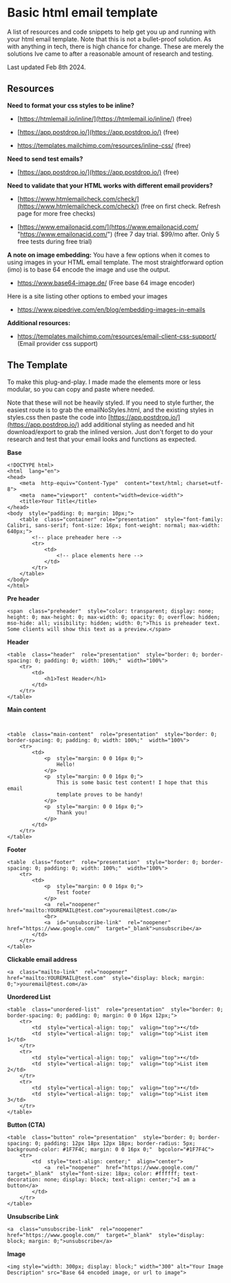 


# Basic html email template

A list of resources and code snippets to help get you up and running with your html email template.
Note that this is not a bullet-proof solution. As with anything in tech, there is high chance for change. These are merely the solutions Ive came to after a reasonable amount of research and testing.

Last updated Feb 8th 2024.

## Resources

**Need to format your css styles to be inline?**  

-   [https://htmlemail.io/inline/](https://htmlemail.io/inline/) (free)
    
-   [https://app.postdrop.io/](https://app.postdrop.io/) (free)  

- https://templates.mailchimp.com/resources/inline-css/ (free)

**Need to send test emails?**  

-   [https://app.postdrop.io/](https://app.postdrop.io/) (free)  

**Need to validate that your HTML works with different email providers?**  

-   [https://www.htmlemailcheck.com/check/](https://www.htmlemailcheck.com/check/) (free on first check. Refresh page for more free checks)  
    
-   [https://www.emailonacid.com/](https://www.emailonacid.com/ "https://www.emailonacid.com/") (free 7 day trial. $99/mo after. Only 5 free tests during free trial)  

**A note on image embedding:**
You have a few options when it comes to using images in  your HTML email template.
The most straightforward option (imo) is to base 64 encode the image and use the output.

 - https://www.base64-image.de/ (Free base 64 image encoder)
 
 Here is a site listing other options to embed your images
 
 - https://www.pipedrive.com/en/blog/embedding-images-in-emails

**Additional resources:**  
- https://templates.mailchimp.com/resources/email-client-css-support/ (Email provider css support)


## The Template

To make this plug-and-play. I made made the elements more or less modular, so you can copy and paste where needed.

Note that these will not be heavily styled. If you need to style further, the easiest route is to grab the emailNoStyles.html, and the existing styles in styles.css then paste the code into [https://app.postdrop.io/](https://app.postdrop.io/) add additional styling as needed and hit download/export to grab the inlined version. Just don't forget to do your research and test that your email looks and functions as expected. 
  
**Base**
```
<!DOCTYPE html>
<html  lang="en">
<head>
	<meta  http-equiv="Content-Type"  content="text/html; charset=utf-8">
	<meta  name="viewport"  content="width=device-width">
	<title>Your Title</title>
</head>
<body  style="padding: 0; margin: 10px;">
	<table  class="container" role="presentation"  style="font-family: Calibri, sans-serif; font-size: 16px; font-weight: normal; max-width: 640px;">
		<!-- place preheader here -->
		<tr>
			<td>
				<!-- place elements here -->
			</td>
		</tr>
	</table>
</body>
</html>
```

**Pre header**
```
<span  class="preheader"  style="color: transparent; display: none; height: 0; max-height: 0; max-width: 0; opacity: 0; overflow: hidden; mso-hide: all; visibility: hidden; width: 0;">This is preheader text. Some clients will show this text as a preview.</span>
```

**Header**
```
<table  class="header"  role="presentation"  style="border: 0; border-spacing: 0; padding: 0; width: 100%;"  width="100%">
	<tr>
		<td>
			<h1>Test Header</h1>
		</td>
	</tr>
</table>
```

**Main content**
```
  

<table  class="main-content"  role="presentation"  style="border: 0; border-spacing: 0; padding: 0; width: 100%;"  width="100%">
	<tr>
		<td>
			<p  style="margin: 0 0 16px 0;">
				Hello!
			</p>
			<p  style="margin: 0 0 16px 0;">
				This is some basic test content! I hope that this email
				template proves to be handy!
			</p>
			<p  style="margin: 0 0 16px 0;">
				Thank you!
			</p>
		</td>
	</tr>
</table>
```
**Footer**
```
<table  class="footer"  role="presentation"  style="border: 0; border-spacing: 0; padding: 0; width: 100%;"  width="100%">
	<tr>
		<td>
			<p  style="margin: 0 0 16px 0;">
				Test footer
			</p>
			<a  rel="noopener"  href="mailto:YOUREMAIL@test.com">youremail@test.com</a>
			<br>
			<a  id="unsubscribe-link"  rel="noopener"  href="https://www.google.com/"  target="_blank">unsubscribe</a>
		</td>
	</tr>
</table>
```

**Clickable email address**
```
<a  class="mailto-link"  rel="noopener"  href="mailto:YOUREMAIL@test.com"  style="display: block; margin: 0;">youremail@test.com</a>
```

**Unordered List**
```
<table  class="unordered-list"  role="presentation"  style="border: 0; border-spacing: 0; padding: 0; margin: 0 0 16px 12px;">
	<tr>
		<td  style="vertical-align: top;"  valign="top">•</td>
		<td  style="vertical-align: top;"  valign="top">List item 1</td>
	</tr>
	<tr>
		<td  style="vertical-align: top;"  valign="top">•</td>
		<td  style="vertical-align: top;"  valign="top">List item 2</td>
	</tr>
	<tr>
		<td  style="vertical-align: top;"  valign="top">•</td>
		<td  style="vertical-align: top;"  valign="top">List item 3</td>
	</tr>
</table>
```
**Button (CTA)**
```
<table  class="button" role="presentation"  style="border: 0; border-spacing: 0; padding: 12px 18px 12px 18px; border-radius: 5px; background-color: #1F7F4C; margin: 0 0 16px 0;"  bgcolor="#1F7F4C">
	<tr>
		<td  style="text-align: center;"  align="center">
			<a  rel="noopener"  href="https://www.google.com/"  target="_blank"  style="font-size: 18px; color: #ffffff; text-decoration: none; display: block; text-align: center;">I am a button</a>
		</td>
	</tr>
</table>
```

**Unsubscribe Link**
```
<a  class="unsubscribe-link"  rel="noopener"  href="https://www.google.com/"  target="_blank"  style="display: block; margin: 0;">unsubscribe</a>
```
**Image**
```
<img style="width: 300px; display: block;" width="300" alt="Your Image Description" src="Base 64 encoded image, or url to image">
```
